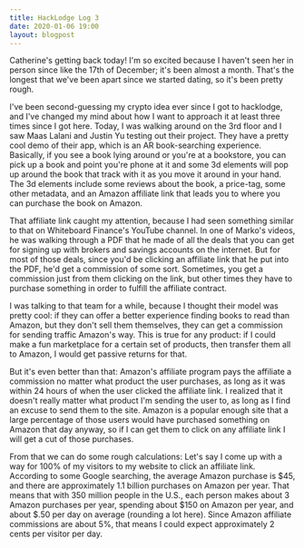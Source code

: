```yaml
---
title: HackLodge Log 3
date: 2020-01-06 19:00
layout: blogpost
---
```


Catherine's getting back today! I'm so excited because I haven't seen her in person since like the 17th of December; it's been almost a month. That's the longest that we've been apart since we started dating, so it's been pretty rough.

I've been second-guessing my crypto idea ever since I got to hacklodge, and I've changed my mind about how I want to approach it at least three times since I got here. Today, I was walking around on the 3rd floor and I saw Maas Lalani and Justin Yu testing out their project. They have a pretty cool demo of their app, which is an AR book-searching experience. Basically, if you see a book lying around or you're at a bookstore, you can pick up a book and point you're phone at it and some 3d elements will pop up around the book that track with it as you move it around in your hand. The 3d elements include some reviews about the book, a price-tag, some other metadata, and an Amazon affiliate link that leads you to where you can purchase the book on Amazon.

That affiliate link caught my attention, because I had seen something similar to that on Whiteboard Finance's YouTube channel. In one of Marko's videos, he was walking through a PDF that he made of all the deals that you can get for signing up with brokers and savings accounts on the internet. But for most of those deals, since you'd be clicking an affiliate link that he put into the PDF, he'd get a commission of some sort. Sometimes, you get a commission just from them clicking on the link, but other times they have to purchase something in order to fulfill the affiliate contract.

I was talking to that team for a while, because I thought their model was pretty cool: if they can offer a better experience finding books to read than Amazon, but they don't sell them themselves, they can get a commission for sending traffic Amazon's way. This is true for any product: if I could make a fun marketplace for a certain set of products, then transfer them all to Amazon, I would get passive returns for that.

But it's even better than that: Amazon's affiliate program pays the affiliate a commission no matter what product the user purchases, as long as it was within 24 hours of when the user clicked the affiliate link. I realized that it doesn't really matter what product I'm sending the user to, as long as I find an excuse to send them to the site. Amazon is a popular enough site that a large percentage of those users would have purchased something on Amazon that day anyway, so if I can get them to click on any affiliate link I will get a cut of those purchases.

From that we can do some rough calculations: Let's say I come up with a way for 100% of my visitors to my website to click an affiliate link. According to some Google searching, the average Amazon purchase is $45, and there are approximately 1.1 billion purchases on Amazon per year. That means that with 350 million people in the U.S., each person makes about 3 Amazon purchases per year, spending about $150 on Amazon per year, and about $.50 per day on average (rounding a lot here). Since Amazon affiliate commissions are about 5%, that means I could expect approximately 2 cents per visitor per day.
